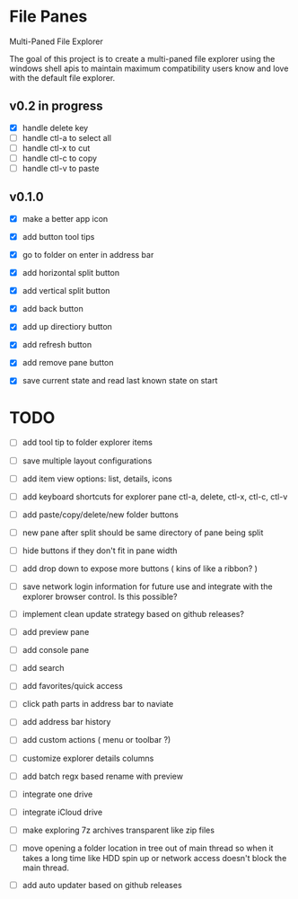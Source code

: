 # File Panes
Multi-Paned File Explorer

The goal of this project is to create a multi-paned file explorer using the windows shell apis to maintain maximum compatibility users know and love with the default file explorer.

## v0.2 in progress
- [x] handle delete key
- [ ] handle ctl-a to select all
- [ ] handle ctl-x to cut
- [ ] handle ctl-c to copy
- [ ] handle ctl-v to paste

## v0.1.0
- [x] make a better app icon
- [x] add button tool tips
- [x] go to folder on enter in address bar
- [x] add horizontal split button
- [x] add vertical split button
- [x] add back button
- [x] add up directiory button
- [x] add refresh button
- [x] add remove pane button
- [x] save current state and read last known state on start


# TODO
- [ ] add tool tip to folder explorer items
- [ ] save multiple layout configurations
- [ ] add item view options: list, details, icons 
- [ ] add keyboard shortcuts for explorer pane ctl-a, delete, ctl-x, ctl-c, ctl-v
- [ ] add paste/copy/delete/new folder buttons
- [ ] new pane after split should be same directory of pane being split
- [ ] hide buttons if they don't fit in pane width
- [ ] add drop down to expose more buttons ( kins of like a ribbon? )
- [ ] save network login information for future use and integrate with the explorer browser control. Is this possible?
- [ ] implement clean update strategy based on github releases?
- [ ] add preview pane
- [ ] add console pane
- [ ] add search
- [ ] add favorites/quick access
- [ ] click path parts in address bar to naviate
- [ ] add address bar history
- [ ] add custom actions ( menu or toolbar ?)
- [ ] customize explorer details columns
- [ ] add batch regx based rename with preview
- [ ] integrate one drive
- [ ] integrate iCloud drive
- [ ] make exploring 7z archives transparent like zip files
- [ ] move opening a folder location in tree out of main thread so when it takes a long time like HDD spin up or network access doesn't block the main thread.
- [ ] add auto updater based on github releases

